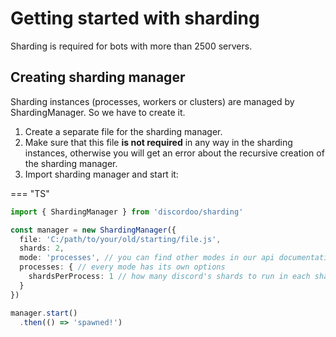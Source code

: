 # Getting started with sharding

Sharding is required for bots with more than 2500 servers.

## Creating sharding manager
Sharding instances (processes, workers or clusters) are managed by ShardingManager.
So we have to create it.

1. Create a separate file for the sharding manager.
2. Make sure that this file **is not required** in any way in the sharding instances, otherwise you will get an error about the recursive creation of the sharding manager.
3. Import sharding manager and start it:

=== "TS"
```ts
import { ShardingManager } from 'discordoo/sharding'

const manager = new ShardingManager({
  file: 'C:/path/to/your/old/starting/file.js',
  shards: 2,
  mode: 'processes', // you can find other modes in our api documentation
  processes: { // every mode has its own options
    shardsPerProcess: 1 // how many discord's shards to run in each sharding instance
  }
})

manager.start()
  .then(() => 'spawned!')
```
